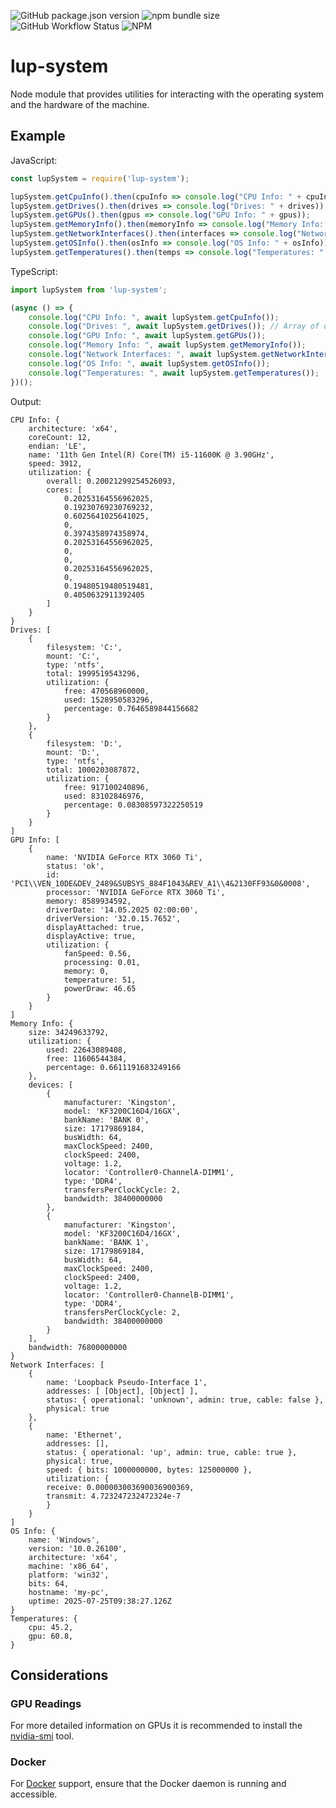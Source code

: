 ![GitHub package.json version](https://img.shields.io/github/package-json/v/LupCode/node-lup-system)
![npm bundle size](https://img.shields.io/bundlephobia/min/lup-system)
![GitHub Workflow Status](https://img.shields.io/github/actions/workflow/status/LupCode/node-lup-system/on-push.yml?branch=main)
![NPM](https://img.shields.io/npm/l/lup-system)

# lup-system
Node module that provides utilities for interacting with the operating system and the hardware of the machine. 

## Example

JavaScript:
```javascript
const lupSystem = require('lup-system');

lupSystem.getCpuInfo().then(cpuInfo => console.log("CPU Info: " + cpuInfo));
lupSystem.getDrives().then(drives => console.log("Drives: " + drives)); // Array of drive objects
lupSystem.getGPUs().then(gpus => console.log("GPU Info: " + gpus));
lupSystem.getMemoryInfo().then(memoryInfo => console.log("Memory Info: " + memoryInfo));
lupSystem.getNetworkInterfaces().then(interfaces => console.log("Network Interfaces: " + interfaces));
lupSystem.getOSInfo().then(osInfo => console.log("OS Info: " + osInfo));
lupSystem.getTemperatures().then(temps => console.log("Temperatures: " + temps));
```

TypeScript:
```typescript
import lupSystem from 'lup-system';

(async () => {
    console.log("CPU Info: ", await lupSystem.getCpuInfo());
    console.log("Drives: ", await lupSystem.getDrives()); // Array of drive objects
    console.log("GPU Info: ", await lupSystem.getGPUs());
    console.log("Memory Info: ", await lupSystem.getMemoryInfo());
    console.log("Network Interfaces: ", await lupSystem.getNetworkInterfaces());
    console.log("OS Info: ", await lupSystem.getOSInfo());
    console.log("Temperatures: ", await lupSystem.getTemperatures());
})();
```

Output:
```
CPU Info: {
    architecture: 'x64',
    coreCount: 12,
    endian: 'LE',
    name: '11th Gen Intel(R) Core(TM) i5-11600K @ 3.90GHz',
    speed: 3912,
    utilization: {
        overall: 0.20021299254526093,
        cores: [
            0.20253164556962025,
            0.19230769230769232,
            0.6025641025641025,
            0,
            0.3974358974358974,
            0.20253164556962025,
            0,
            0,
            0.20253164556962025,
            0,
            0.19480519480519481,
            0.4050632911392405
        ]
    }
}
Drives: [
    {
        filesystem: 'C:',
        mount: 'C:',
        type: 'ntfs',
        total: 1999519543296,
        utilization: {
            free: 470568960000,
            used: 1528950583296,
            percentage: 0.7646589844156682
        }
    },
    {
        filesystem: 'D:',
        mount: 'D:',
        type: 'ntfs',
        total: 1000203087872,
        utilization: {
            free: 917100240896,
            used: 83102846976,
            percentage: 0.08308597322250519
        }
    }
]
GPU Info: [
    {
        name: 'NVIDIA GeForce RTX 3060 Ti',
        status: 'ok',
        id: 'PCI\\VEN_10DE&DEV_2489&SUBSYS_884F1043&REV_A1\\4&2130FF93&0&0008',
        processor: 'NVIDIA GeForce RTX 3060 Ti',
        memory: 8589934592,
        driverDate: '14.05.2025 02:00:00',
        driverVersion: '32.0.15.7652',
        displayAttached: true,
        displayActive: true,
        utilization: {
            fanSpeed: 0.56,
            processing: 0.01,
            memory: 0,
            temperature: 51,
            powerDraw: 46.65
        }
    }
]
Memory Info: {
    size: 34249633792,
    utilization: {
        used: 22643089408,
        free: 11606544384,
        percentage: 0.6611191683249166
    },
    devices: [
        {
            manufacturer: 'Kingston',
            model: 'KF3200C16D4/16GX',
            bankName: 'BANK 0',
            size: 17179869184,
            busWidth: 64,
            maxClockSpeed: 2400,
            clockSpeed: 2400,
            voltage: 1.2,
            locator: 'Controller0-ChannelA-DIMM1',
            type: 'DDR4',
            transfersPerClockCycle: 2,
            bandwidth: 38400000000
        },
        {
            manufacturer: 'Kingston',
            model: 'KF3200C16D4/16GX',
            bankName: 'BANK 1',
            size: 17179869184,
            busWidth: 64,
            maxClockSpeed: 2400,
            clockSpeed: 2400,
            voltage: 1.2,
            locator: 'Controller0-ChannelB-DIMM1',
            type: 'DDR4',
            transfersPerClockCycle: 2,
            bandwidth: 38400000000
        }
    ],
    bandwidth: 76800000000
}
Network Interfaces: [
    {
        name: 'Loopback Pseudo-Interface 1',
        addresses: [ [Object], [Object] ],
        status: { operational: 'unknown', admin: true, cable: false },
        physical: true
    },
    {
        name: 'Ethernet',
        addresses: [],
        status: { operational: 'up', admin: true, cable: true },
        physical: true,
        speed: { bits: 1000000000, bytes: 125000000 },
        utilization: {
        receive: 0.000003003690036900369,
        transmit: 4.723247232472324e-7
        }
    }
]
OS Info: {
    name: 'Windows',
    version: '10.0.26100',
    architecture: 'x64',
    machine: 'x86_64',
    platform: 'win32',
    bits: 64,
    hostname: 'my-pc',
    uptime: 2025-07-25T09:38:27.126Z
}
Temperatures: {
    cpu: 45.2,
    gpu: 60.8,
}
```


## Considerations

### GPU Readings
For more detailed information on GPUs it is recommended to 
install the [nvidia-smi](https://developer.nvidia.com/nvidia-system-management-interface) tool.

### Docker
For [Docker](https://www.docker.com/) support, ensure that the Docker daemon is running and accessible.